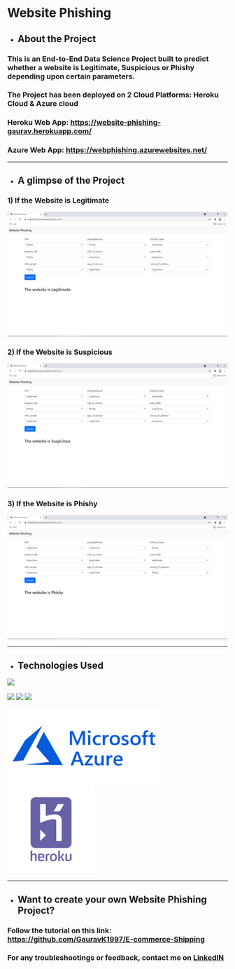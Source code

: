 # Website Phishing

* ## About the Project

### This is an End-to-End Data Science Project built to predict whether a website is Legitimate, Suspicious or Phishy depending upon certain parameters.

### The Project has been deployed on 2 Cloud Platforms: Heroku Cloud & Azure cloud

### Heroku Web App: https://website-phishing-gaurav.herokuapp.com/

### Azure Web App: https://webphishing.azurewebsites.net/

---
* ## A glimpse of the Project

### 1) If the Website is Legitimate

![alt text](https://github.com/GauravK1997/Website-Phishing/blob/master/images/Website%20Phishing%20-%20Legitimate.png)

### 2) If the Website is Suspicious

![alt text](https://github.com/GauravK1997/Website-Phishing/blob/master/images/Website%20Phishing%20-%20Suspicious.png)

### 3) If the Website is Phishy
![alt text](https://github.com/GauravK1997/Website-Phishing/blob/master/images/Website%20Phishing%20-%20Phishy.png)

---

* ## Technologies Used

[<img target="_blank" src="https://forthebadge.com/images/badges/made-with-python.svg">](https://www.python.org/)

[<img target="_blank" src="https://scikit-learn.org/stable/_static/scikit-learn-logo-small.png" width=200>](https://scikit-learn.org/stable/) [<img target="_blank" src="https://flask.palletsprojects.com/en/1.1.x/_images/flask-logo.png" width=170>](https://flask.palletsprojects.com/en/1.1.x/) [<img target="_blank" src="https://number1.co.za/wp-content/uploads/2017/10/gunicorn_logo-300x85.png" width=280>](https://gunicorn.org) 

[<img target="_blank" src="https://github.com/GauravK1997/Website-Phishing/blob/master/images/azure.png" width=350>](https://azure.microsoft.com/en-in/) 
[<img target="_blank" src="https://github.com/GauravK1997/E-commerce-Shipping/blob/master/images/heroku%20logo.png" width=200>](https://www.heroku.com/)

---

* ## Want to create your own Website Phishing Project?

### Follow the tutorial on this link: https://github.com/GauravK1997/E-commerce-Shipping

### For any troubleshootings or feedback, contact me on [LinkedIN](https://www.linkedin.com/in/gaurav-kamble-data-science-101/)
